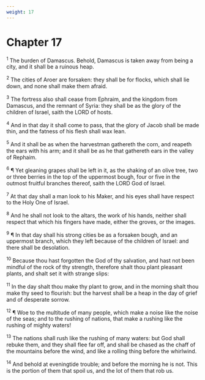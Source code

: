 ```yaml
---
weight: 17
---
```


# Chapter 17

<sup>1</sup> The burden of Damascus. Behold, Damascus is taken away from being a city, and it shall be a ruinous heap. 

<sup>2</sup> The cities of Aroer are forsaken: they shall be for flocks, which shall lie down, and none shall make them afraid. 

<sup>3</sup> The fortress also shall cease from Ephraim, and the kingdom from Damascus, and the remnant of Syria: they shall be as the glory of the children of Israel, saith the LORD of hosts. 

<sup>4</sup> And in that day it shall come to pass, that the glory of Jacob shall be made thin, and the fatness of his flesh shall wax lean. 

<sup>5</sup> And it shall be as when the harvestman gathereth the corn, and reapeth the ears with his arm; and it shall be as he that gathereth ears in the valley of Rephaim. 

<sup>6</sup> ¶ Yet gleaning grapes shall be left in it, as the shaking of an olive tree, two or three berries in the top of the uppermost bough, four or five in the outmost fruitful branches thereof, saith the LORD God of Israel. 

<sup>7</sup> At that day shall a man look to his Maker, and his eyes shall have respect to the Holy One of Israel. 

<sup>8</sup> And he shall not look to the altars, the work of his hands, neither shall respect that which his fingers have made, either the groves, or the images. 

<sup>9</sup> ¶ In that day shall his strong cities be as a forsaken bough, and an uppermost branch, which they left because of the children of Israel: and there shall be desolation. 

<sup>10</sup> Because thou hast forgotten the God of thy salvation, and hast not been mindful of the rock of thy strength, therefore shalt thou plant pleasant plants, and shalt set it with strange slips: 

<sup>11</sup> In the day shalt thou make thy plant to grow, and in the morning shalt thou make thy seed to flourish: but the harvest shall be a heap in the day of grief and of desperate sorrow. 

<sup>12</sup> ¶ Woe to the multitude of many people, which make a noise like the noise of the seas; and to the rushing of nations, that make a rushing like the rushing of mighty waters! 

<sup>13</sup> The nations shall rush like the rushing of many waters: but God shall rebuke them, and they shall flee far off, and shall be chased as the chaff of the mountains before the wind, and like a rolling thing before the whirlwind. 

<sup>14</sup> And behold at eveningtide trouble; and before the morning he is not. This is the portion of them that spoil us, and the lot of them that rob us. 


